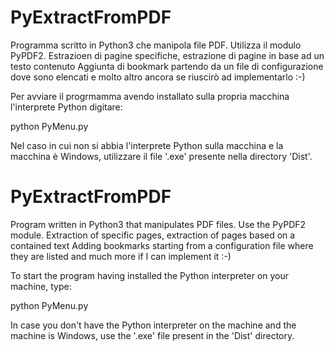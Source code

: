 # PyExtractFromPDF
Programma scritto in Python3 che manipola file PDF.
Utilizza il modulo PyPDF2.
Estrazioen di pagine specifiche, estrazione di pagine in base ad un testo contenuto
Aggiunta di bookmark partendo da un file di configurazione dove sono elencati e molto altro ancora se riuscirò ad implementarlo :-)

Per avviare il progrmamma avendo installato sulla propria macchina l'interprete Python digitare:


python PyMenu.py

Nel caso in cui non si abbia l'interprete Python sulla macchina e la macchina è Windows, utilizzare il file '.exe' presente nella directory 'Dist'.

# PyExtractFromPDF
Program written in Python3 that manipulates PDF files. Use the PyPDF2 module. Extraction of specific pages, extraction of pages based on a contained text Adding bookmarks starting from a configuration file where they are listed and much more if I can implement it :-)

To start the program having installed the Python interpreter on your machine, type:

python PyMenu.py

In case you don't have the Python interpreter on the machine and the machine is Windows, use the '.exe' file present in the 'Dist' directory.
